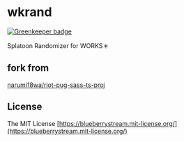 # wkrand

[![Greenkeeper badge](https://badges.greenkeeper.io/blueberrystream/wkrand.svg)](https://greenkeeper.io/)

Splatoon Randomizer for WORKS＊

## fork from
[narumi18wa/riot-pug-sass-ts-proj](https://github.com/narumi18wa/riot-pug-sass-ts-proj)

## License
The MIT License [https://blueberrystream.mit-license.org/](https://blueberrystream.mit-license.org/)
